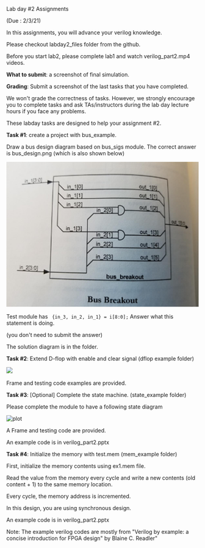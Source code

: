 Lab day #2 Assignments 

(Due : 2/3/21)



In this assignments, you will advance your verilog knowledge.  

Please checkout labday2_files folder from the github. 

Before you start lab2, please complete lab1 and watch  verilog_part2.mp4 videos.  

**What to submit**: a screenshot of final simulation. 

**Grading**: Submit a screenshot of the last tasks that you have completed. 

We won't grade the correctness of tasks. However, we strongly encourage you to complete tasks and ask TAs/instructors during the lab day lecture hours if you face any problems.  

These labday tasks are designed to help your assignment #2. 

 

**Task #1**: create a project with bus_example. 

Draw a bus design diagram based on bus_sigs module. 
The correct answer is bus_design.png (which is also shown below)

![bus diagram](bus_design.png "bus diagram")

Test module has 
``` {in_3, in_2, in_1} = i[8:0];```
Answer what this statement is doing.  

(you don't need to submit the answer)

The solution diagram is in the folder. 



**Task #2**: Extend D-flop with enable and clear signal  (dflop example folder)

<img src="flop.jpg" width="200">



Frame and testing code examples are provided. 



**Task #3**: [Optional] Complete the state machine.  (state_example folder)

Please complete the module to have a following state diagram 

![plot](state_diagram_converted.png "state diagram")



A Frame and testing code are provided. 

An example code is in verilog_part2.pptx



**Task #4**:  Initialize the memory with test.mem (mem_example folder)

First, initialize the memory contents using ex1.mem file. 

Read the value from the memory every cycle and write a new contents (old content + 1) to the same memory location. 

Every cycle, the memory address is incremented.  

In this design, you are using synchronous design. 





An example code is in verilog_part2.pptx 

Note: The example verilog codes are mostly from "Verilog by example: a concise introduction for FPGA design" by Blaine C. Readler"

